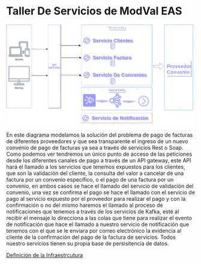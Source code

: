 # Taller De Servicios de ModVal EAS

![picture](DiagramaServiciosFacturas.png)

En este diagrama modelamos la solución del problema de pago de facturas de diferentes proveedores y que sea transparente el ingreso de un nuevo convenio de pago de facturas ya sea a través de servicios Rest o Soap.
Como podemos ver tendremos un único punto de acceso de las peticiones desde los diferentes canales de pago a través de un API gateway, este API hará el llamado a los servicios que tenemos expuestos para los clientes, que son la validación del cliente, la consulta del valor a cancelar de una factura por un convenio específico, o el pago de una factura por un convenio, en ambos casos se hace el llamado del servicio de validación del convenio, una vez se confirma el pago se hace el llamado con el servicio de pago al servicio expuesto por el proveedor para realizar el pago y con la confirmación o no del mismo haremos el llamado al proceso de notificaciones que tenemos a través de los servicios de Kafka, esté al recibir el mensaje lo direcciona a las colas que tiene para realizar el evento de notificación que hace el llamado a nuestro servicio de notificación que tenemos con el que se le enviara por correo electrónico la evidencia al cliente de la confirmación del pago de la factura de servicios.
Todos nuestro servicios tienen su propia base de persisitencia de datos.

[Definición de la Infraestrcutura](Infraestructura/aws_eks/README.md)


